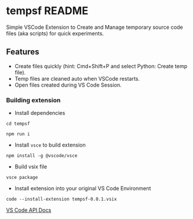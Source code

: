 # tempsf README

Simple VSCode Extension to Create and Manage temporary source code files (aka scripts) for quick experiments.

## Features


- Create files quickly (hint: Cmd+Shift+P and select Python: Create temp file).
- Temp files are cleaned auto when VSCode restarts.
- Open files created during VS Code Session.


### Building extension

- Install dependencies
```
cd tempsf
```
```
npm run i
```

- Install `vsce` to build extension
```
npm install -g @vscode/vsce
```

- Build vsix file
```
vsce package
```

- Install extension into your original VS Code Environment
```
code --install-extension tempsf-0.0.1.vsix
```


[VS Code API Docs](https://code.visualstudio.com/api/get-started/your-first-extension)